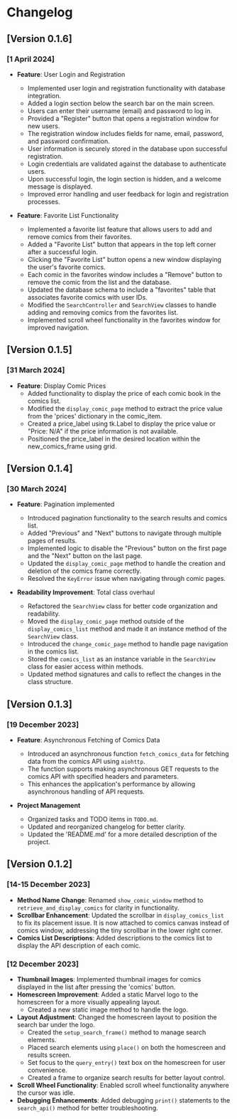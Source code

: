 # Changelog

## [Version 0.1.6]

### [1 April 2024]

- **Feature**: User Login and Registration
  - Implemented user login and registration functionality with database integration.
  - Added a login section below the search bar on the main screen.
  - Users can enter their username (email) and password to log in.
  - Provided a "Register" button that opens a registration window for new users.
  - The registration window includes fields for name, email, password, and password confirmation.
  - User information is securely stored in the database upon successful registration.
  - Login credentials are validated against the database to authenticate users.
  - Upon successful login, the login section is hidden, and a welcome message is displayed.
  - Improved error handling and user feedback for login and registration processes.

- **Feature**: Favorite List Functionality
  - Implemented a favorite list feature that allows users to add and remove comics from their favorites.
  - Added a "Favorite List" button that appears in the top left corner after a successful login.
  - Clicking the "Favorite List" button opens a new window displaying the user's favorite comics.
  - Each comic in the favorites window includes a "Remove" button to remove the comic from the list and the database.
  - Updated the database schema to include a "favorites" table that associates favorite comics with user IDs.
  - Modified the `SearchController` and `SearchView` classes to handle adding and removing comics from the favorites list.
  - Implemented scroll wheel functionality in the favorites window for improved navigation.

## [Version 0.1.5]

### [31 March 2024]

- **Feature**: Display Comic Prices
  - Added functionality to display the price of each comic book in the comics list.
  - Modified the `display_comic_page` method to extract the price value from the 'prices' dictionary in the comic_item.
  - Created a price_label using tk.Label to display the price value or "Price: N/A" if the price information is not available.
  - Positioned the price_label in the desired location within the new_comics_frame using grid.

## [Version 0.1.4]

### [30 March 2024]

- **Feature**: Pagination implemented
  - Introduced pagination functionality to the search results and comics list.
  - Added "Previous" and "Next" buttons to navigate through multiple pages of results.
  - Implemented logic to disable the "Previous" button on the first page and the "Next" button on the last page.
  - Updated the `display_comic_page` method to handle the creation and deletion of the comics frame correctly.
  - Resolved the `KeyError` issue when navigating through comic pages.

- **Readability Improvement**: Total class overhaul
  - Refactored the `SearchView` class for better code organization and readability.
  - Moved the `display_comic_page` method outside of the `display_comics_list` method and made it an instance method of the `SearchView` class.
  - Introduced the `change_comic_page` method to handle page navigation in the comics list.
  - Stored the `comics_list` as an instance variable in the `SearchView` class for easier access within methods.
  - Updated method signatures and calls to reflect the changes in the class structure.

## [Version 0.1.3]

### [19 December 2023]

- **Feature**: Asynchronous Fetching of Comics Data
  - Introduced an asynchronous function `fetch_comics_data` for fetching data from the comics API using `aiohttp`.
  - The function supports making asynchronous GET requests to the comics API with specified headers and parameters.
  - This enhances the application's performance by allowing asynchronous handling of API requests.

- **Project Management**
  - Organized tasks and TODO items in `TODO.md`.
  - Updated and reorganized changelog for better clarity.
  - Updated the 'README.md' for a more detailed description of the project.

## [Version 0.1.2]

### [14-15 December 2023]

- **Method Name Change**: Renamed `show_comic_window` method to `retrieve_and_display_comics` for clarity in functionality.
- **Scrollbar Enhancement**: Updated the scrollbar in `display_comics_list` to fix its placement issue. It is now attached to comics canvas instead of comics window, addressing the tiny scrollbar in the lower right corner.
- **Comics List Descriptions**: Added descriptions to the comics list to display the API description of each comic.

### [12 December 2023]

- **Thumbnail Images**: Implemented thumbnail images for comics displayed in the list after pressing the 'comics' button.
- **Homescreen Improvement**: Added a static Marvel logo to the homescreen for a more visually appealing layout.
  - Created a new static image method to handle the logo.
- **Layout Adjustment**: Changed the homescreen layout to position the search bar under the logo.
  - Created the `setup_search_frame()` method to manage search elements.
  - Placed search elements using `place()` on both the homescreen and results screen.
  - Set focus to the `query_entry()` text box on the homescreen for user convenience.
  - Created a frame to organize search results for better layout control.
- **Scroll Wheel Functionality**: Enabled scroll wheel functionality anywhere the cursor was idle.
- **Debugging Enhancements**: Added debugging `print()` statements to the `search_api()` method for better troubleshooting.
